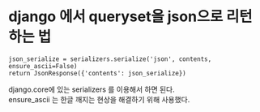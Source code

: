 # django 에서 queryset을 json으로 리턴하는 법
```
json_serialize = serializers.serialize('json', contents, ensure_ascii=False)
return JsonResponse({'contents': json_serialize})
```
django.core에 있는 serializers 를 이용해서 하면 된다.  
ensure_ascii 는 한글 깨지는 현상을 해결하기 위해 사용했다.
